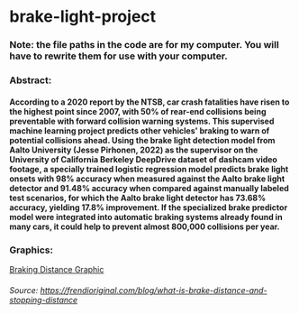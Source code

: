 # brake-light-project

 ### Note: the file paths in the code are for my computer. You will have to rewrite them for use with your computer.

 ### Abstract:
 #### According to a 2020 report by the NTSB, car crash fatalities have risen to the highest point since 2007, with 50% of rear-end collisions being preventable with forward collision warning systems. This supervised machine learning project predicts other vehicles' braking to warn of potential collisions ahead. Using the brake light detection model from Aalto University (Jesse Pirhonen, 2022) as the supervisor on the University of California Berkeley DeepDrive dataset of dashcam video footage, a specially trained logistic regression model predicts brake light onsets with 98% accuracy when measured against the Aalto brake light detector and 91.48% accuracy when compared against manually labeled test scenarios, for which the Aalto brake light detector has 73.68% accuracy, yielding 17.8% improvement. If the specialized brake predictor model were integrated into automatic braking systems already found in many cars, it could help to prevent almost 800,000 collisions per year.

 ### Graphics:

 [Braking Distance Graphic](https://frendioriginal.com/cdn/tenants/0/blog/14/fren-mesafesi-ve-durma-mesafesi-nedir-5.png)
 ###### Source: https://frendioriginal.com/blog/what-is-brake-distance-and-stopping-distance


 
